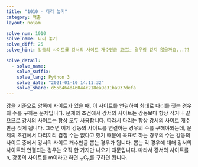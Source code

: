 ```yaml
---
title: "1010 - 다리 놓기"
category: 백준
layout: nojam

solve_num: 1010
solve_name: 다리 놓기
solve_diff: 25
solve_hint: 강동의 사이트를 강서의 사이트 개수만큼 고르는 경우랑 같지 않을까요...??

solve_detail:
  - solve_name:
    solve_suffix:
    solve_lang: Python 3
    solve_date: "2021-01-10 14:11:32"
    solve_share: d55b464d46044c218ea9e31ba937defa
---
```


강을 기준으로 양쪽에 사이트가 있을 때, 이 사이트를 연결하여 최대로 다리를 짓는 경우의 수를 구하는 문제입니다. 문제의 조건에서 강서의 사이트는 강동보다 항상 작거나 같으므로 강서의 사이트는 항상 모두 사용합니다. 따라서 다리는 항상 강서의 사이트 개수만큼 짓게 됩니다. 그러면 이제 강동의 사이트를 연결하는 경우의 수를 구해야되는데, 문제의 조건에서 다리끼리 겹칠 수는 없다고 했기 때문에 목표로 하는 경우의 수는 강동의 사이트 중에서 강서의 사이트 개수만큼 뽑는 경우가 됩니다. 뽑는 각 경우에 대해 강서의 사이트와 연결되는 경우는 오직 한 가지만 나오기 떄문입니다. 따라서 강서의 사이트를 n, 강동의 사이트를 m이라고 하면 <sub>m</sub>C<sub>n</sub>를 구하면 됩니다.
